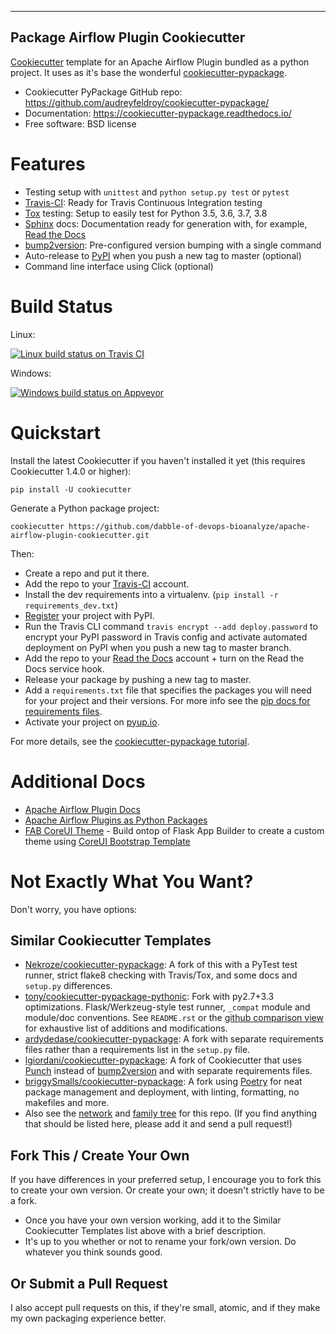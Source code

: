   -------------------------------------
  Package Airflow Plugin Cookiecutter
  -------------------------------------

[Cookiecutter](https://github.com/cookiecutter/cookiecutter) template
for an Apache Airflow Plugin bundled as a python project. It uses as
it's base the wonderful [cookiecutter-pypackage](https://github.com/audreyfeldroy/cookiecutter-pypackage/).

-   Cookiecutter PyPackage GitHub repo:
    <https://github.com/audreyfeldroy/cookiecutter-pypackage/>
-   Documentation: <https://cookiecutter-pypackage.readthedocs.io/>
-   Free software: BSD license

# Features

-   Testing setup with `unittest` and `python setup.py test` or `pytest`
-   [Travis-CI](http://travis-ci.org/): Ready for Travis Continuous
    Integration testing
-   [Tox](http://testrun.org/tox/) testing: Setup to easily test for
    Python 3.5, 3.6, 3.7, 3.8
-   [Sphinx](http://sphinx-doc.org/) docs: Documentation ready for
    generation with, for example, [Read the
    Docs](https://readthedocs.io/)
-   [bump2version](https://github.com/c4urself/bump2version):
    Pre-configured version bumping with a single command
-   Auto-release to [PyPI](https://pypi.python.org/pypi) when you push a
    new tag to master (optional)
-   Command line interface using Click (optional)

# Build Status

Linux:

[![Linux build status on Travis CI](https://img.shields.io/travis/audreyfeldroy/cookiecutter-pypackage.svg)](https://travis-ci.org/audreyfeldroy/cookiecutter-pypackage)

Windows:

[![Windows build status on Appveyor](https://ci.appveyor.com/api/projects/status/github/audreyr/cookiecutter-pypackage?branch=master&svg=true)](https://ci.appveyor.com/project/audreyr/cookiecutter-pypackage/branch/master)

# Quickstart

Install the latest Cookiecutter if you haven\'t installed it yet (this
requires Cookiecutter 1.4.0 or higher):

    pip install -U cookiecutter

Generate a Python package project:

    cookiecutter https://github.com/dabble-of-devops-bioanalyze/apache-airflow-plugin-cookiecutter.git

Then:

-   Create a repo and put it there.
-   Add the repo to your [Travis-CI](http://travis-ci.org/) account.
-   Install the dev requirements into a virtualenv.
    (`pip install -r requirements_dev.txt`)
-   [Register](https://packaging.python.org/tutorials/packaging-projects/#uploading-the-distribution-archives)
    your project with PyPI.
-   Run the Travis CLI command `travis encrypt --add deploy.password` to
    encrypt your PyPI password in Travis config and activate automated
    deployment on PyPI when you push a new tag to master branch.
-   Add the repo to your [Read the Docs](https://readthedocs.io/)
    account + turn on the Read the Docs service hook.
-   Release your package by pushing a new tag to master.
-   Add a `requirements.txt` file that specifies the packages you will
    need for your project and their versions. For more info see the [pip
    docs for requirements
    files](https://pip.pypa.io/en/stable/user_guide/#requirements-files).
-   Activate your project on [pyup.io](https://pyup.io/).

For more details, see the [cookiecutter-pypackage
tutorial](https://cookiecutter-pypackage.readthedocs.io/en/latest/tutorial.html).

# Additional Docs

- [Apache Airflow Plugin Docs](https://airflow.apache.org/docs/apache-airflow/stable/plugins.html#plugins-as-python-packages)
- [Apache Airflow Plugins as Python Packages](https://airflow.apache.org/docs/apache-airflow/stable/plugins.html#plugins-as-python-packages)
- [FAB CoreUI Theme](https://github.com/dabble-of-devops-bioanalyze/fab_coreui_theme) -  Build ontop of Flask App Builder to create a custom theme using [CoreUI Bootstrap Template](https://coreui.io/)

# Not Exactly What You Want?

Don't worry, you have options:

## Similar Cookiecutter Templates

-   [Nekroze/cookiecutter-pypackage](https://github.com/Nekroze/cookiecutter-pypackage):
    A fork of this with a PyTest test runner, strict flake8 checking
    with Travis/Tox, and some docs and `setup.py` differences.
-   [tony/cookiecutter-pypackage-pythonic](https://github.com/tony/cookiecutter-pypackage-pythonic):
    Fork with py2.7+3.3 optimizations. Flask/Werkzeug-style test runner,
    `_compat` module and module/doc conventions. See `README.rst` or the
    [github comparison
    view](https://github.com/tony/cookiecutter-pypackage-pythonic/compare/audreyr:master...master)
    for exhaustive list of additions and modifications.
-   [ardydedase/cookiecutter-pypackage](https://github.com/ardydedase/cookiecutter-pypackage):
    A fork with separate requirements files rather than a requirements
    list in the `setup.py` file.
-   [lgiordani/cookiecutter-pypackage](https://github.com/lgiordani/cookiecutter-pypackage):
    A fork of Cookiecutter that uses
    [Punch](https://github.com/lgiordani/punch) instead of
    [bump2version](https://github.com/c4urself/bump2version) and with
    separate requirements files.
-   [briggySmalls/cookiecutter-pypackage](https://github.com/briggySmalls/cookiecutter-pypackage):
    A fork using [Poetry](https://python-poetry.org/) for neat package
    management and deployment, with linting, formatting, no makefiles
    and more.
-   Also see the
    [network](https://github.com/audreyr/cookiecutter-pypackage/network)
    and [family
    tree](https://github.com/audreyr/cookiecutter-pypackage/network/members)
    for this repo. (If you find anything that should be listed here,
    please add it and send a pull request!)

## Fork This / Create Your Own

If you have differences in your preferred setup, I encourage you to fork
this to create your own version. Or create your own; it doesn't
strictly have to be a fork.

-   Once you have your own version working, add it to the Similar
    Cookiecutter Templates list above with a brief description.
-   It\'s up to you whether or not to rename your fork/own version. Do
    whatever you think sounds good.

## Or Submit a Pull Request

I also accept pull requests on this, if they\'re small, atomic, and if
they make my own packaging experience better.
